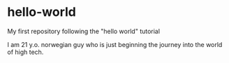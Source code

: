# hello-world
My first repository following the "hello world" tutorial

I am 21 y.o. norwegian guy who is just beginning the journey into the world of high tech.
